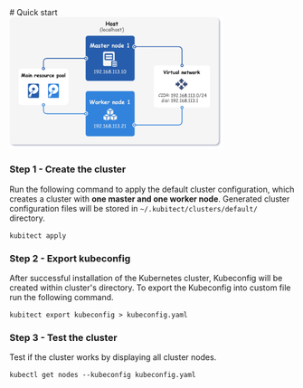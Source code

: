 <div markdown="1" class="text-center">
# Quick start
</div>

<div markdown="1" class="text-justify">

<div class="text-center">
  <img
    class="mobile-w-100"
    src="../../assets/images/topology-1m1w-arch.png" 
    alt="Architecture of the cluster with one master and one worker node"
    width="75%">
</div>

### Step 1 - Create the cluster

Run the following command to apply the default cluster configuration, which creates a cluster with **one master and one worker node**.
Generated cluster configuration files will be stored in `~/.kubitect/clusters/default/` directory.

```
kubitect apply
```

### Step 2 - Export kubeconfig

After successful installation of the Kubernetes cluster, Kubeconfig will be created within cluster's directory.
To export the Kubeconfig into custom file run the following command.

```
kubitect export kubeconfig > kubeconfig.yaml
```

### Step 3 - Test the cluster

Test if the cluster works by displaying all cluster nodes.

```
kubectl get nodes --kubeconfig kubeconfig.yaml
```

</div>
